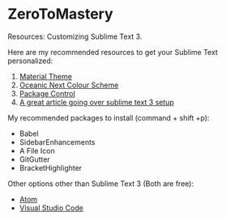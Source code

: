 # ZeroToMastery

Resources: Customizing Sublime Text 3.

Here are my recommended resources to get your Sublime Text personalized:

1.  [Material Theme](https://github.com/equinusocio/material-theme)
2.  [Oceanic Next Colour Scheme](https://github.com/voronianski/oceanic-next-color-scheme)
3.  [Package Control](https://packagecontrol.io/)
4.  [A great article going over sublime text 3 setup](https://scotch.io/bar-talk/best-of-sublime-text-3-features-plugins-and-settings)

My recommended packages to install (command + shift +p):

* Babel
* SidebarEnhancements
* A File Icon
* GitGutter
* BracketHighlighter

Other options other than Sublime Text 3 (Both are free):

* [Atom](https://atom.io/)
* [Visual Studio Code](https://code.visualstudio.com/)
